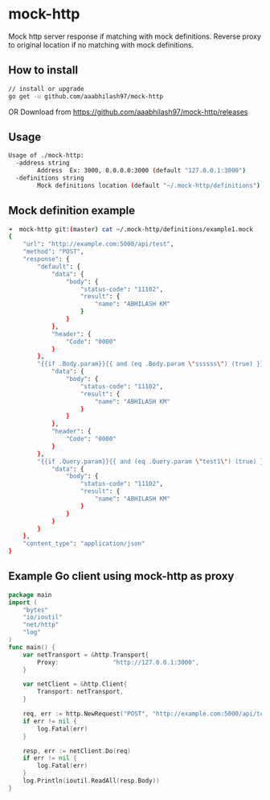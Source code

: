 # mock-http

Mock http server response if matching with mock definitions.
Reverse proxy to original location if no matching with mock definitions.

## How to install

```sh
// install or upgrade
go get -u github.com/aaabhilash97/mock-http
```

OR
Download from https://github.com/aaabhilash97/mock-http/releases

## Usage

```bash
Usage of ./mock-http:
  -address string
    	Address  Ex: 3000, 0.0.0.0:3000 (default "127.0.0.1:3000")
  -definitions string
    	Mock definitions location (default "~/.mock-http/definitions")
```

## Mock definition example

```bash
➜  mock-http git:(master) cat ~/.mock-http/definitions/example1.mock
{
    "url": "http://example.com:5000/api/test",
    "method": "POST",
    "response": {
        "default": {
            "data": {
                "body": {
                    "status-code": "11102",
                    "result": {
                        "name": "ABHILASH KM"
                    }
                }
            },
            "header": {
                "Code": "0000"
            }
        },
        "{{if .Body.param}}{{ and (eq .Body.param \"ssssss\") (true) }}{{end}}": {
            "data": {
                "body": {
                    "status-code": "11102",
                    "result": {
                        "name": "ABHILASH KM"
                    }
                }
            },
            "header": {
                "Code": "0000"
            }
        },
        "{{if .Query.param}}{{ and (eq .Query.param \"test1\") (true) }}{{end}}": {
            "data": {
                "body": {
                    "status-code": "11102",
                    "result": {
                        "name": "ABHILASH KM"
                    }
                }
            }
        }
    },
    "content_type": "application/json"
}
```

## Example Go client using mock-http as proxy

```go
package main
import (
    "bytes"
	"io/ioutil"
	"net/http"
	"log"
)
func main() {
	var netTransport = &http.Transport{
		Proxy:               "http://127.0.0.1:3000",
	}

	var netClient = &http.Client{
		Transport: netTransport,
	}

	req, err := http.NewRequest("POST", "http://example.com:5000/api/test", nil)
	if err != nil {
		log.Fatal(err)
	}

	resp, err := netClient.Do(req)
	if err != nil {
		log.Fatal(err)
	}
	log.Println(ioutil.ReadAll(resp.Body))
}

```
